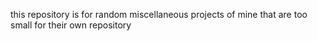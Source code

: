 this repository is for random miscellaneous projects of mine that are too small for their own repository 
